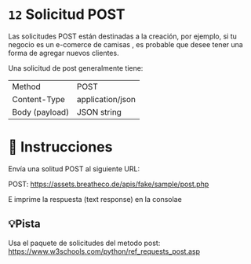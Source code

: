 # `12` Solicitud POST

Las solicitudes POST están destinadas a la creación, por ejemplo, si tu negocio es un e-comerce de camisas , es probable que desee tener una forma de agregar nuevos clientes.

Una solicitud de post generalmente tiene:

| | | 
| ---- | ---- |
| Method | POST |
| Content-Type | application/json |
| Body (payload) | JSON string |

# 📝 Instrucciones

Envía una solitud POST al siguiente URL:  

POST: https://assets.breatheco.de/apis/fake/sample/post.php 

E imprime la respuesta (text response) en la consolae

## 💡Pista

Usa el paquete de solicitudes del metodo post:
https://www.w3schools.com/python/ref_requests_post.asp

